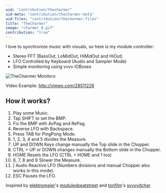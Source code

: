 ```yaml
---
uid: "contribution/thecharmer"
uid-meta: "contribution/thecharmer-meta"
uid-files: "contribution/thecharmer-files"
title: "TheCharmer"
image: "charmer_0.gif"
contribution: "true"
---
```


 I love to synchronize music with visuals, so here is my module controller:

* Stereo FFT (BassOut, LoMidOut, HiMidOut and HiOut)
* LFO Controlled by Keyboard (Audio and Sampler Mode)
* Simple monitoring using vvvv IOBoxes

![TheCharmer Monitors](https://vvvv.org/sites/default/files/imagecache/large/images/charmer2.jpg) 

 Video Example: http://vimeo.com/28511226

##  **How it works?**
1. Play some Music.
2. Tap SHIFT to set the BMP.
3. Fix the BMP with AvPag and RePag.
4. Reverse LFO with Backspace.
5. Press TAB for PingPong Mode.
6. 1, 2, 3, 4 and 5 divides the Measure.
7. UP and DOWN Keys change manually the Top slide in the Chopper.
8. CTRL + UP or DOWN changes manually the Bottom slide in the Chopper.
9. HOME Resets the LFO 
(CTRL + HOME and 1 too)
10. 6, 7, 8 and 9 Slower the Measure.
11. | Audio Reactive LFO
(Numbers divisions and manual 
Chopper also works in this mode).
12. ESC Pauses the LFO.

Inspired by [elektromeier](http://vvvv.org/users/elektromeier)'s [modulesbeatstreet](modulesbeatstreet) and [tonfilm](http://vvvv.org/users/tonfilm)'s [svvvvitcher](xref:contribution/svvvvitcher)